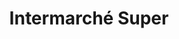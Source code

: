 ---
title: "Intermarché Super"
url: /rennes/intermarche-super-place-lucie-et-raymond-aubrac/
shop: supermarché
---